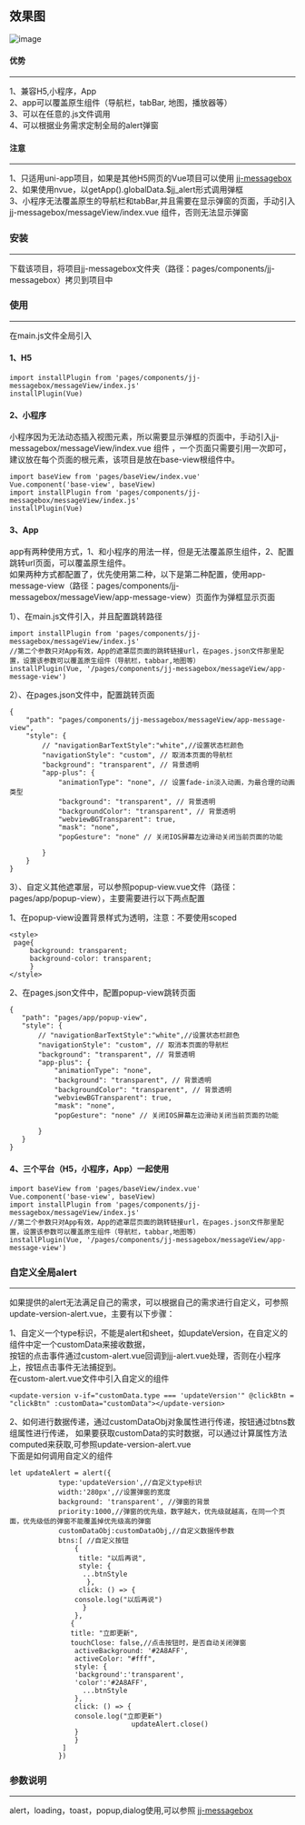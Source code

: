 ## 效果图
![image](https://github.com/04zhujunjie/jj-uni-messagebox/blob/main/screenshot/jj-messagebox.gif)
#### 优势
---
1、兼容H5,小程序，App    
2、app可以覆盖原生组件（导航栏，tabBar, 地图，播放器等）   
3、可以在任意的.js文件调用   
4、可以根据业务需求定制全局的alert弹窗
#### 注意
---
1、只适用uni-app项目，如果是其他H5网页的Vue项目可以使用 [jj-messagebox](https://github.com/04zhujunjie/jj-messagebox)   
2、如果使用nvue，以getApp().globalData.$jj_alert形式调用弹框   
3、小程序无法覆盖原生的导航栏和tabBar,并且需要在显示弹窗的页面，手动引入jj-messagebox/messageView/index.vue 组件，否则无法显示弹窗    


### 安装
---
下载该项目，将项目jj-messagebox文件夹（路径：pages/components/jj-messagebox）拷贝到项目中

### 使用
-------
在main.js文件全局引入

#### 1、H5
```
import installPlugin from 'pages/components/jj-messagebox/messageView/index.js'
installPlugin(Vue)

```
#### 2、小程序
小程序因为无法动态插入视图元素，所以需要显示弹框的页面中，手动引入jj-messagebox/messageView/index.vue 组件
，一个页面只需要引用一次即可，建议放在每个页面的根元素，该项目是放在base-view根组件中。
```
import baseView from 'pages/baseView/index.vue'
Vue.component('base-view', baseView)
import installPlugin from 'pages/components/jj-messagebox/messageView/index.js'
installPlugin(Vue)

```

#### 3、App
app有两种使用方式，1、和小程序的用法一样，但是无法覆盖原生组件，2、配置跳转url页面，可以覆盖原生组件。   
如果两种方式都配置了，优先使用第二种，以下是第二种配置，使用app-message-view（路径：pages/components/jj-messagebox/messageView/app-message-view）页面作为弹框显示页面

1）、在main.js文件引入，并且配置跳转路径
```
import installPlugin from 'pages/components/jj-messagebox/messageView/index.js'
//第二个参数只对App有效，App的遮罩层页面的跳转链接url，在pages.json文件那里配置，设置该参数可以覆盖原生组件（导航栏，tabbar,地图等）
installPlugin(Vue, '/pages/components/jj-messagebox/messageView/app-message-view')
```
2）、在pages.json文件中，配置跳转页面
```
{
	"path": "pages/components/jj-messagebox/messageView/app-message-view",
	"style": {
		// "navigationBarTextStyle":"white",//设置状态栏颜色
		"navigationStyle": "custom", // 取消本页面的导航栏
		"background": "transparent", // 背景透明
		"app-plus": {
			"animationType": "none", // 设置fade-in淡入动画，为最合理的动画类型
			"background": "transparent", // 背景透明
			"backgroundColor": "transparent", // 背景透明
			"webviewBGTransparent": true,
			"mask": "none",
			"popGesture": "none" // 关闭IOS屏幕左边滑动关闭当前页面的功能

		}
	}
}
```

3）、自定义其他遮罩层，可以参照popup-view.vue文件（路径：pages/app/popup-view），主要需要进行以下两点配置    
    
  1、在popup-view设置背景样式为透明，注意：不要使用scoped    
  
   ```
 <style>
	page{
		background: transparent;
		background-color: transparent;
	    }
 </style>
   ```
   2、在pages.json文件中，配置popup-view跳转页面
 ```
 {
	"path": "pages/app/popup-view",
	"style": {
		// "navigationBarTextStyle":"white",//设置状态栏颜色
		"navigationStyle": "custom", // 取消本页面的导航栏
		"background": "transparent", // 背景透明
		"app-plus": {
			"animationType": "none",
			"background": "transparent", // 背景透明
			"backgroundColor": "transparent", // 背景透明
			"webviewBGTransparent": true,
			"mask": "none",
			"popGesture": "none" // 关闭IOS屏幕左边滑动关闭当前页面的功能

		}
	}
}
 ```

#### 4、三个平台（H5，小程序，App）一起使用

```
import baseView from 'pages/baseView/index.vue'
Vue.component('base-view', baseView)
import installPlugin from 'pages/components/jj-messagebox/messageView/index.js'
//第二个参数只对App有效，App的遮罩层页面的跳转链接url，在pages.json文件那里配置，设置该参数可以覆盖原生组件（导航栏，tabbar,地图等）
installPlugin(Vue, '/pages/components/jj-messagebox/messageView/app-message-view')

```
### 自定义全局alert
-------
如果提供的alert无法满足自己的需求，可以根据自己的需求进行自定义，可参照update-version-alert.vue，主要有以下步骤：		  

1、自定义一个type标识，不能是alert和sheet，如updateVersion，在自定义的组件中定一个customData来接收数据，		  
按钮的点击事件通过custom-alert.vue回调到jj-alert.vue处理，否则在小程序上，按钮点击事件无法捕捉到。  	
在custom-alert.vue文件中引入自定义的组件		

```
<update-version v-if="customData.type === 'updateVersion'" @clickBtn = "clickBtn" :customData="customData"></update-version>
```

2、如何进行数据传递，通过customDataObj对象属性进行传递，按钮通过btns数组属性进行传递，
如果要获取customData的实时数据，可以通过计算属性方法computed来获取,可参照update-version-alert.vue		
下面是如何调用自定义的组件

```
let updateAlert = alert({
			type:'updateVersion',//自定义type标识
			width:'280px',//设置弹窗的宽度
			background: 'transparent', //弹窗的背景
			priority:1000,//弹窗的优先级，数字越大，优先级就越高，在同一个页面，优先级低的弹窗不能覆盖掉优先级高的弹窗
			customDataObj:customDataObj,//自定义数据传参数
			btns:[ //自定义按钮
			    {
			     title: "以后再说",
			     style: {
				  ...btnStyle
				   },
			     click: () => {
				console.log("以后再说")
				  }
				}, 
			   {
			   title: "立即更新",
			   touchClose: false,//点击按钮时，是否自动关闭弹窗
			    activeBackground: '#2A8AFF',
			    activeColor: "#fff",
			    style: {
			    'background':'transparent',
			    'color':'#2A8AFF',
			      ...btnStyle
				},
			    click: () => {
				console.log("立即更新")
                              updateAlert.close()
				}
			    }
			 ]
			})
```

### 参数说明
---
alert，loading，toast，popup,dialog使用,可以参照 [jj-messagebox](https://github.com/04zhujunjie/jj-messagebox)
